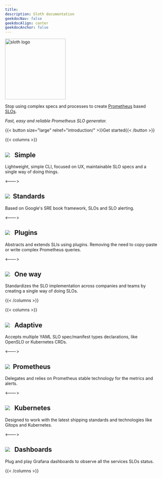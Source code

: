 ```yaml
---
title:
description: Sloth documentation
geekdocNav: false
geekdocAlign: center
geekdocAnchor: false
---
```


<img src="media/sloth-logo.svg" alt="sloth logo" width="200" />

Stop using complex specs and processes to create [Prometheus] based [SLOs][google-slo].

_Fast, easy and reliable Prometheus SLO generator._

{{< button size="large" relref="introduction/" >}}Get started{{< /button >}}

{{< columns >}}

## ![](https://icongr.am/fontawesome/star.svg?size=32&color=EC604D) &nbsp; Simple

Lightweight, simple CLI, focused on UX, maintainable SLO specs and a single way of doing things.

<--->

## ![](https://icongr.am/fontawesome/cubes.svg?size=32&color=EC604D)&nbsp; Standards

Based on Google's SRE book framework, SLOs and SLO alerting.

<--->

## ![](https://icongr.am/fontawesome/plug.svg?size=32&color=EC604D) &nbsp; Plugins

Abstracts and extends SLIs using plugins. Removing the need to copy-paste or write complex Prometheus queries.

<--->

## ![](https://icongr.am/material/numeric-1-box.svg?size=32&color=EC604D) &nbsp; One way

Standardizes the SLO implementation across companies and teams by creating a single way of doing SLOs.

{{< /columns >}}

{{< columns >}}

## ![](https://icongr.am/fontawesome/repeat.svg?size=32&color=EC604D) &nbsp; Adaptive

Accepts multiple YAML SLO spec/manifest types declarations, like OpenSLO or Kubernetes CRDs.

<--->

## ![](https://icongr.am/simple/prometheus.svg?size=32&color=EC604D)&nbsp; Prometheus

Delegates and relies on Prometheus stable technology for the metrics and alerts.

<--->

## ![](https://icongr.am/simple/kubernetes.svg?size=32&color=EC604D) &nbsp; Kubernetes

Designed to work with the latest shipping standards and technologies like Gitops and Kubernetes.

<--->

## ![](https://icongr.am/simple/grafana.svg?size=32&color=EC604D) &nbsp; Dashboards

Plug and play Grafana dashboards to observe all the services SLOs status.

{{< /columns >}}

[prometheus]: https://prometheus.io
[google-slo]: https://landing.google.com/sre/workbook/chapters/alerting-on-slos/
